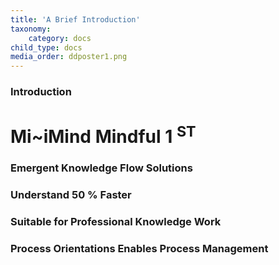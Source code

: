 ```yaml
---
title: 'A Brief Introduction'
taxonomy:
    category: docs
child_type: docs
media_order: ddposter1.png
---
```


### Introduction

# Mi~iMind Mindful 1 <sup>ST</sup>

### Emergent Knowledge Flow Solutions
### Understand 50 % Faster
### Suitable for Professional Knowledge Work
### Process Orientations Enables Process Management
